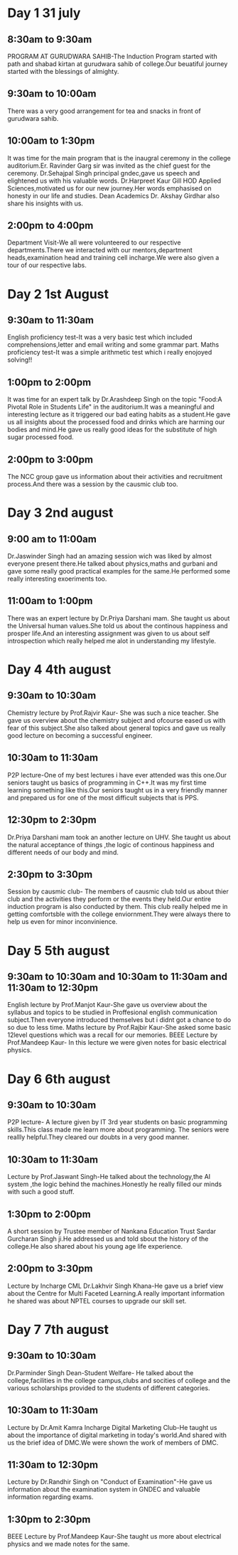 # Day 1 31 july
## 8:30am to 9:30am
PROGRAM AT GURUDWARA SAHIB-The Induction Program started with path and shabad kirtan at gurudwara sahib of college.Our beuatiful journey started with the blessings of almighty.
## 9:30am to 10:00am
There was a very good arrangement for tea and snacks in front of gurudwara sahib.
## 10:00am to 1:30pm 
It was time for the main program that is the inaugral ceremony in the college auditorium.Er. Ravinder Garg sir was invited as the chief guest for the ceremony. 
Dr.Sehajpal Singh principal gndec,gave us speech and elightened us with his valuable words.
Dr.Harpreet Kaur Gill HOD Applied Sciences,motivated us for our new journey.Her words emphasised on honesty in our life and studies.
Dean Academics Dr. Akshay Girdhar also share his insights with us.
## 2:00pm to 4:00pm
Department Visit-We all were volunteered to our respective departments.There we interacted with our mentors,department heads,examination head and training cell incharge.We were also given a tour of our respective labs.
# Day 2 1st August 
## 9:30am to 11:30am
English proficiency test-It was a very basic test which included comprehensions,letter and email writing and some grammar part.
Maths proficiency test-It was a simple arithmetic test which i really enojoyed solving!!
## 1:00pm to 2:00pm
It was time for an expert talk by Dr.Arashdeep Singh on the topic "Food:A Pivotal Role in Students Life" in the auditorium.It was a meaningful and interesting lecture as it triggered our bad eating habits as a student.He gave us all insights about the processed food and drinks which are harming our bodies and mind.He gave us really good ideas for the substitute of high sugar processed food.
## 2:00pm to 3:00pm
The NCC group gave us information about their activities and recruitment process.And there was a session by the causmic club too.
# Day 3 2nd august 
## 9:00 am to 11:00am
Dr.Jaswinder Singh had an amazing session wich was liked by almost everyone present there.He talked about physics,maths and gurbani and gave some really good practical examples for the same.He performed some really interesting exoeriments too.
## 11:00am to 1:00pm
There was an expert lecture by Dr.Priya Darshani mam. She taught us about the Universal human values.She told us about the continous happiness and prosper life.And an interesting assignment was given to us about self introspection which really helped me alot in understanding my lifestyle.
# Day 4 4th august
## 9:30am to 10:30am
Chemistry lecture by Prof.Rajvir Kaur- She was such a nice teacher. She gave us overview about the chemistry subject and ofcourse eased us with fear of this subject.She also talked about general topics and gave us really good lecture on becoming a successful engineer.
## 10:30am to 11:30am 
P2P lecture-One of my best lectures i have ever attended was this one.Our seniors taught us basics of programming in C++.It was my first time learning something like this.Our seniors taught us in a very friendly manner and prepared us for one of the most difficult subjects that is PPS.
## 12:30pm to 2:30pm 
Dr.Priya Darshani mam took an another lecture on UHV. She taught us about the natural acceptance of things ,the logic of continous happiness and different needs of our body and mind. 
## 2:30pm to 3:30pm
Session by causmic club- The members of causmic club told us about thier club and the activities they perform or the events they held.Our   entire induction program is also conducted by them. This club really helped me in getting comfortsble with the college enviornment.They were   always there to help us even for minor inconvinience.
# Day 5 5th august
## 9:30am to 10:30am and 10:30am to 11:30am and 11:30am to 12:30pm
English lecture by Prof.Manjot Kaur-She gave us overview about the syllabus and topics to be studied in Proffesional english communication  subject.Then everyone introduced themselves but i didnt got a chance to do so due to less time.
Maths lecture by Prof.Rajbir Kaur-She asked some basic 12level questions which was a recall for our memories.
BEEE Lecture by Prof.Mandeep Kaur- In this lecture we were given notes for basic electrical physics.
# Day 6 6th august
## 9:30am to 10:30am 
P2P lecture- A lecture given by IT 3rd year students on basic programming skills.This class made me learn more about programming. The seniors were reallly helpful.They cleared our doubts in a very good manner.
## 10:30am to 11:30am 
Lecture by Prof.Jaswant Singh-He talked about the technology,the AI system ,the logic behind the machines.Honestly he really filled our minds with such a good stuff.
## 1:30pm to 2:00pm
A short session by Trustee member of Nankana Education Trust Sardar Gurcharan Singh ji.He addressed us and told sbout the history of the college.He also shared about his young age life experience.
## 2:00pm to 3:30pm
Lecture by Incharge CML Dr.Lakhvir Singh Khana-He gave us a brief view about the Centre for Multi Faceted Learning.A really important information he shared was about NPTEL courses to upgrade our skill set.
# Day 7 7th august
## 9:30am to 10:30am 
Dr.Parminder Singh Dean-Student Welfare- He talked about the college,facilities in the college campus,clubs and socities of college and the various scholarships provided to the students of different categories.
## 10:30am to 11:30am
Lecture by Dr.Amit Kamra Incharge Digital Marketing Club-He taught us about the importance of digital marketing in today's world.And shared with us the brief idea of DMC.We were shown the work of members of DMC.
## 11:30am to 12:30pm
Lecture by Dr.Randhir Singh on "Conduct of Examination"-He gave us information about the examination system in GNDEC and valuable information regarding exams.
## 1:30pm to 2:30pm 
BEEE Lecture by Prof.Mandeep Kaur-She taught us more about electrical physics and we made notes for the same.

